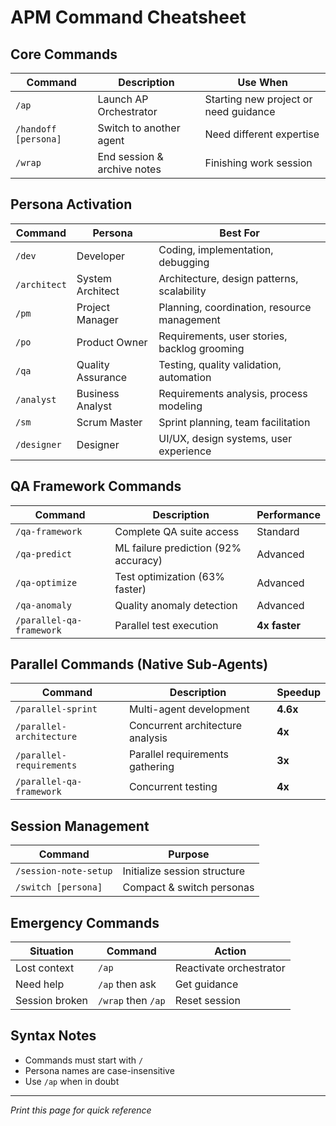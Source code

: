 # APM Command Cheatsheet

## Core Commands
| Command | Description | Use When |
|---------|-------------|----------|
| `/ap` | Launch AP Orchestrator | Starting new project or need guidance |
| `/handoff [persona]` | Switch to another agent | Need different expertise |
| `/wrap` | End session & archive notes | Finishing work session |

## Persona Activation
| Command | Persona | Best For |
|---------|---------|----------|
| `/dev` | Developer | Coding, implementation, debugging |
| `/architect` | System Architect | Architecture, design patterns, scalability |
| `/pm` | Project Manager | Planning, coordination, resource management |
| `/po` | Product Owner | Requirements, user stories, backlog grooming |
| `/qa` | Quality Assurance | Testing, quality validation, automation |
| `/analyst` | Business Analyst | Requirements analysis, process modeling |
| `/sm` | Scrum Master | Sprint planning, team facilitation |
| `/designer` | Designer | UI/UX, design systems, user experience |

## QA Framework Commands
| Command | Description | Performance |
|---------|-------------|-------------|
| `/qa-framework` | Complete QA suite access | Standard |
| `/qa-predict` | ML failure prediction (92% accuracy) | Advanced |
| `/qa-optimize` | Test optimization (63% faster) | Advanced |
| `/qa-anomaly` | Quality anomaly detection | Advanced |
| `/parallel-qa-framework` | Parallel test execution | **4x faster** |

## Parallel Commands (Native Sub-Agents)
| Command | Description | Speedup |
|---------|-------------|---------|
| `/parallel-sprint` | Multi-agent development | **4.6x** |
| `/parallel-architecture` | Concurrent architecture analysis | **4x** |
| `/parallel-requirements` | Parallel requirements gathering | **3x** |
| `/parallel-qa-framework` | Concurrent testing | **4x** |

## Session Management
| Command | Purpose |
|---------|---------|
| `/session-note-setup` | Initialize session structure |
| `/switch [persona]` | Compact & switch personas |

## Emergency Commands
| Situation | Command | Action |
|-----------|---------|--------|
| Lost context | `/ap` | Reactivate orchestrator |
| Need help | `/ap` then ask | Get guidance |
| Session broken | `/wrap` then `/ap` | Reset session |

## Syntax Notes
- Commands must start with `/`
- Persona names are case-insensitive
- Use `/ap` when in doubt

---
*Print this page for quick reference*